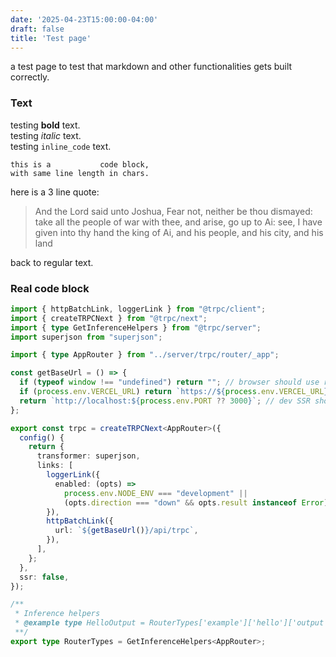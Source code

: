 ```yaml
---
date: '2025-04-23T15:00:00-04:00'
draft: false
title: 'Test page'
---
```

a test page to test that markdown and other functionalities gets built correctly.

<!--more-->

### Text
testing **bold** text.  
testing _italic_ text.  
testing `inline_code` text.  

```
this is a           code block,
with same line length in chars.
```

here is a 3 line quote:

> And the Lord said unto Joshua, Fear not, neither be thou dismayed:
> take all the people of war with thee, and arise, go up to Ai:
> see, I have given into thy hand the king of Ai, and his people, and his city, and his land

back to regular text.

### Real code block
```typescript
import { httpBatchLink, loggerLink } from "@trpc/client";
import { createTRPCNext } from "@trpc/next";
import { type GetInferenceHelpers } from "@trpc/server";
import superjson from "superjson";

import { type AppRouter } from "../server/trpc/router/_app";

const getBaseUrl = () => {
  if (typeof window !== "undefined") return ""; // browser should use relative url
  if (process.env.VERCEL_URL) return `https://${process.env.VERCEL_URL}`; // SSR should use vercel url
  return `http://localhost:${process.env.PORT ?? 3000}`; // dev SSR should use localhost
};

export const trpc = createTRPCNext<AppRouter>({
  config() {
    return {
      transformer: superjson,
      links: [
        loggerLink({
          enabled: (opts) =>
            process.env.NODE_ENV === "development" ||
            (opts.direction === "down" && opts.result instanceof Error),
        }),
        httpBatchLink({
          url: `${getBaseUrl()}/api/trpc`,
        }),
      ],
    };
  },
  ssr: false,
});

/**
 * Inference helpers
 * @example type HelloOutput = RouterTypes['example']['hello']['output']
 **/
export type RouterTypes = GetInferenceHelpers<AppRouter>;
```
